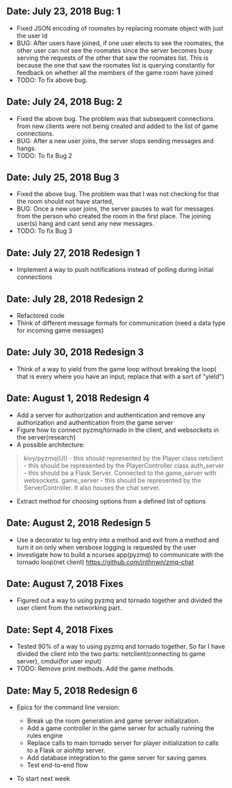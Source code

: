 Date: July 23, 2018	Bug: 1
--------------------------------

- Fixed JSON encoding of roomates by replacing roomate object with just the 
user id
- BUG: After users have joined, if one user elects to see the roomates, 
the other user can not see the roomates since the server becomes busy
serving the requests of the other that saw the roomates list. This is 
because the one that saw the roomates list is querying constantly for
feedback on whether all the members of the game room have joined
- TODO: To fix above bug.

Date: July 24, 2018	Bug: 2 
---------------------------------

- Fixed the above bug. The problem was that subsequent connections from 
new clients were not being created and added to the list of game connections.
- BUG: After a new user joins, the server stops sending messages and hangs.
- TODO: To fix Bug 2

Date: July 25, 2018	Bug 3
----------------------------------

- Fixed the above bug. The problem was that I was not checking for that
the room should not have started,
- BUG: Once a new user joins, the server pauses to wait for messages from the
person who created the room in the first place. The joining user(s) hang and 
cant send any new messages.
- TODO: To fix Bug 3

Date: July 27, 2018 	Redesign 1
----------------------------------

- Implement a way to push notifications instead of polling
during initial connections

Date: July 28, 2018	Redesign 2
----------------------------------

- Refactored code
- Think of different message formats for communication
(need a data type for incoming game messages)


Date: July 30, 2018	Redesign 3
----------------------------------

- Think of a way to yield from the game loop without breaking 
the loop( that is every where you have an input, replace that 
with a sort of "yield")

Date: August 1, 2018	Redesign 4
-----------------------------------

- Add a server for authorization and authentication and 
remove any authorization and authentication from the game 
server
- Figure how to connect pyzmq/tornado in the client, 
and websockets in the server(research)
- A possible architecture: 

> kivy/pyzmq(UI) - this should represented by the Player class
> netclient - this should be represented by the PlayerController class
> auth_server - this should be a Flask Server. Connected to the 
game_server with websockets. 
> game_server - this should be represented by the ServerController.
It also houses the chat server.

- Extract method for choosing options from a defined list of options

Date: August 2, 2018 	Redesign 5
-----------------------------------

- Use a decorator to log entry into a method and exit from a method
and turn it on only when versbose logging is requested by the user
- Investigate how to build a ncurses app(pyzmq) to communicate with the
tornado loop(net client) https://github.com/jnthnwn/zmq-chat

Date: August 7, 2018	Fixes
-----------------------------------

- Figured out a way to using pyzmq and tornado together and 
divided the user client from the networking part.

Date: Sept 4, 2018	Fixes
-----------------------------------

- Tested 90% of a way to using pyzmq and tornado together. So far
I have divided the client into the two parts: netclient(connecting to
game server), cmdui(for user input)
- TODO: Remove print methods. Add the game methods.

Date: May 5, 2018 Redesign 6
-----------------------------------

- Epics for the command line version:

    - Break up the room generation and game server initialization.
    - Add a game controller in the game server for actually running
    the rules engine
    - Replace calls to main tornado server for player initialization
    to calls to a Flask or aiohttp server.
    - Add database integration to the game server for 
    saving games
    - Test end-to-end flow

- To start next week 
    
